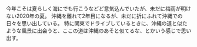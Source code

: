 今年こそは夏らしく海にでも行こうなどど意気込んでいたが、未だに梅雨が明けない2020年の夏。
沖縄を離れて2年目になるが、未だに折にふれて沖縄での日々を思い出している。
特に関東でドライブしているときに、沖縄の道と似たような風景に出会うと、ここの道は沖縄のあそと似てるな、とかいう感じで思い出す。
